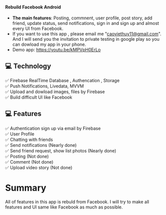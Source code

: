#### Rebuild Facebook Android
 - **The main features**: Posting, commnent, user profile, post story, add friend, update status, send notifications, sign in and sign up and almost every UI from Facebook.
 - If you want to use this app , please email me "caoviethuy11@gmail.com". And I will send you the invitation to private testing in google play so you can dowload my app in your phone.
 - Demo app: https://youtu.be/kMPVpH0ErLo 

## 💻 Technology
✅ Firebase RealTime Database , Authencation , Storage</br>
✅ Push Notifications, Livedata, MVVM</br>
✅ Upload and dowload images, files by Firebase</br>
✅ Build difficult UI like Facebook</br>

## 💻 Features
✅ Authentication sign up via email by Firebase</br>
✅ User Profile</br>
✅ Chatting with friends</br>
✅ Send notifications (Nearly done)</br>
✅ Send friend request, show list photos (Nearly done)</br>
✅ Posting (Not done)</br>
✅ Comment (Not done)</br>
✅ Upload video story (Not done)</br>


# Summary
All of features in this app is rebuld from Facebook. I will try to make all features and UI same like Facebook as much as possible.


